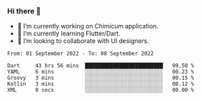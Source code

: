### Hi there 👋

<!--
**devcat37/devcat37** is a ✨ _special_ ✨ repository because its `README.md` (this file) appears on your GitHub profile.-->


- 🔭 I’m currently working on Chimicum application.
- 🌱 I’m currently learning Flutter/Dart.
- 👯 I’m looking to collaborate with UI designers.
<!-- - 🤔 I’m looking for help with ... -->

<!--START_SECTION:waka-->

```text
From: 01 September 2022 - To: 08 September 2022

Dart     43 hrs 56 mins  █████████████████████████   99.50 %
YAML     6 mins          ░░░░░░░░░░░░░░░░░░░░░░░░░   00.23 %
Groovy   3 mins          ░░░░░░░░░░░░░░░░░░░░░░░░░   00.15 %
Kotlin   3 mins          ░░░░░░░░░░░░░░░░░░░░░░░░░   00.12 %
XML      0 secs          ░░░░░░░░░░░░░░░░░░░░░░░░░   00.00 %
```

<!--END_SECTION:waka-->
